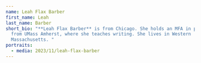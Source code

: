 ```yaml
---
name: Leah Flax Barber
first_name: Leah
last_name: Barber
short_bio: "**Leah Flax Barber** is from Chicago. She holds an MFA in poetry
  from UMass Amherst, where she teaches writing. She lives in Western
  Massachusetts. "
portraits:
  - media: 2023/11/leah-flax-barber
---
```

